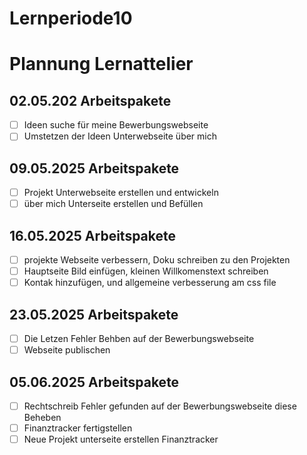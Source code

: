 # Lernperiode10

# Plannung Lernattelier 

## 02.05.202 Arbeitspakete

- [ ] Ideen suche für meine Bewerbungswebseite
- [ ] Umstetzen der Ideen Unterwebseite über mich 

## 09.05.2025 Arbeitspakete

- [ ] Projekt Unterwebseite erstellen und entwickeln
- [ ] über mich Unterseite erstellen und Befüllen

## 16.05.2025 Arbeitspakete
- [ ] projekte Webseite verbessern, Doku schreiben zu den Projekten
- [ ] Hauptseite Bild einfügen, kleinen Willkomenstext schreiben
- [ ] Kontak hinzufügen, und allgemeine verbesserung am css file

## 23.05.2025 Arbeitspakete 
- [ ] Die Letzen Fehler Behben auf der Bewerbungswebseite
- [ ] Webseite publischen

## 05.06.2025 Arbeitspakete 

- [ ] Rechtschreib Fehler gefunden auf der Bewerbungswebseite diese Beheben
- [ ] Finanztracker fertigstellen 
- [ ] Neue Projekt unterseite erstellen Finanztracker
